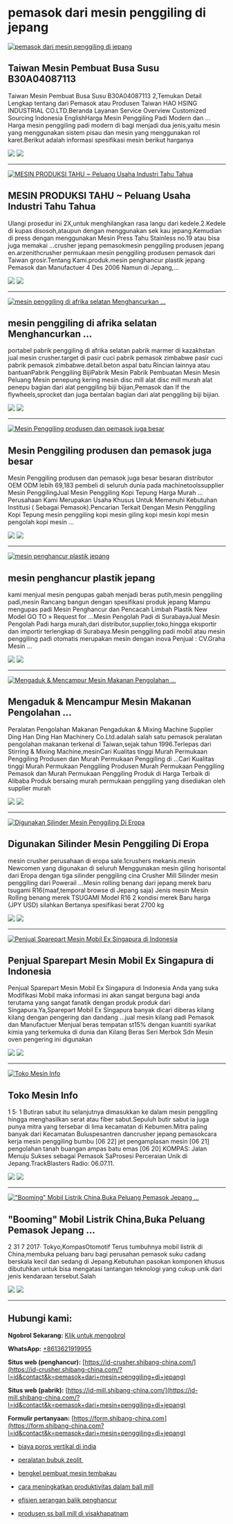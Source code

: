 # pemasok dari mesin penggiling di jepang

<a href="https://swt.shibang-china.com/?l=id&img&k=pemasok+dari+mesin+penggiling+di+jepang" target="_blank">![pemasok dari mesin penggiling di jepang](http://static.shibang-china.com/all-800x300/534.jpg)</a>

## Taiwan Mesin Pembuat Busa Susu B30A04087113
Taiwan Mesin Pembuat Busa Susu B30A04087113 2,Temukan Detail Lengkap tentang dari Pemasok atau Produsen Taiwan HAO HSING INDUSTRIAL CO.LTD.Beranda Layanan Service Overview Customized Sourcing Indonesia EnglishHarga Mesin Penggiling Padi Modern dan …Harga mesin penggiling padi modern di bagi menjadi dua jenis,yaitu mesin yang menggunakan sistem pisau dan mesin yang menggunakan rol karet.Berikut adalah informasi spesifikasi mesin berikut harganya


<a href="https://whatsapp.shibangsoft.com/WhatsApp.php" target="_blank" title="WhatsApp">![](http://static.shibang-china.com/icon/whatsapp.png)</a> <a href="https://swt.shibang-china.com/?l=id&icon&k=pemasok+dari+mesin+penggiling+di+jepang" target="_blank">![](http://static.shibang-china.com/icon/chat-id.png)</a>

---

<a href="https://swt.shibang-china.com/?l=id&img&k=pemasok+dari+mesin+penggiling+di+jepang" target="_blank">![MESIN PRODUKSI TAHU ~ Peluang Usaha Industri Tahu Tahua](http://static.shibang-china.com/all-800x300/271.jpg)</a>

## MESIN PRODUKSI TAHU ~ Peluang Usaha Industri Tahu Tahua
Ulangi prosedur ini 2X,untuk menghilangkan rasa langu dari kedele.2.Kedele di kupas disosoh,ataupun dengan menggunakan sek kau jepang.Kemudian di press dengan menggunakan Mesin Press Tahu Stainless no.19 atau bisa juga memakai …crusher jepang pemasokmesin penggiling produsen jepang en.arzenithcrusher permukaan mesin penggiling produsen pemasok dari Taiwan grosir.Tentang Kami.produk.mesin penghancur plastik jepang Pemasok dan Manufactuer 4 Des 2006 Namun di Jepang,…


<a href="https://whatsapp.shibangsoft.com/WhatsApp.php" target="_blank" title="WhatsApp">![](http://static.shibang-china.com/icon/whatsapp.png)</a> <a href="https://swt.shibang-china.com/?l=id&icon&k=pemasok+dari+mesin+penggiling+di+jepang" target="_blank">![](http://static.shibang-china.com/icon/chat-id.png)</a>

---

<a href="https://swt.shibang-china.com/?l=id&img&k=pemasok+dari+mesin+penggiling+di+jepang" target="_blank">![mesin penggiling di afrika selatan Menghancurkan …](http://static.shibang-china.com/all-800x300/933.jpg)</a>

## mesin penggiling di afrika selatan Menghancurkan …
portabel pabrik penggiling di afrika selatan pabrik marmer di kazakhstan jual mesin crusher.target di pasir cuci pabrik pemasok zimbabwe pasir cuci pabrik pemasok zimbabwe.detail.beton aspal batu Rincian lainnya atau bantuanPabrik Penggiling BijiPabrik Mesin Pabrik Pembuatan Mesin Mesin Peluang Mesin penepung kering mesin disc mill alat disc mill murah alat penepu bagian dari alat penggiling biji bijian,Pemasok dan If the flywheels,sprocket dan juga bentalan bagian dari alat penggiling biji bijian.


<a href="https://whatsapp.shibangsoft.com/WhatsApp.php" target="_blank" title="WhatsApp">![](http://static.shibang-china.com/icon/whatsapp.png)</a> <a href="https://swt.shibang-china.com/?l=id&icon&k=pemasok+dari+mesin+penggiling+di+jepang" target="_blank">![](http://static.shibang-china.com/icon/chat-id.png)</a>

---

<a href="https://swt.shibang-china.com/?l=id&img&k=pemasok+dari+mesin+penggiling+di+jepang" target="_blank">![Mesin Penggiling produsen dan pemasok juga besar](http://static.shibang-china.com/all-800x300/451.jpg)</a>

## Mesin Penggiling produsen dan pemasok juga besar
Mesin Penggiling produsen dan pemasok juga besar besaran distributor OEM ODM lebih 69,183 pembeli di seluruh dunia pada machinetoolssupplier Mesin PenggilingJual Mesin Penggiling Kopi Tepung Harga Murah …Perusahaan Kami Merupakan Usaha Khusus Untuk Memenuhi Kebutuhan Institusi ( Sebagai Pemasok).Pencarian Terkait Dengan Mesin Penggiling Kopi Tepung mesin penggiling kopi mesin giling kopi mesin kopi mesin pengolah kopi mesin …


<a href="https://whatsapp.shibangsoft.com/WhatsApp.php" target="_blank" title="WhatsApp">![](http://static.shibang-china.com/icon/whatsapp.png)</a> <a href="https://swt.shibang-china.com/?l=id&icon&k=pemasok+dari+mesin+penggiling+di+jepang" target="_blank">![](http://static.shibang-china.com/icon/chat-id.png)</a>

---

<a href="https://swt.shibang-china.com/?l=id&img&k=pemasok+dari+mesin+penggiling+di+jepang" target="_blank">![mesin penghancur plastik jepang](http://static.shibang-china.com/all-800x300/1439.jpg)</a>

## mesin penghancur plastik jepang
kami menjual mesin pengupas gabah menjadi beras putih,mesin penggiling padi,mesin Rancang bangun dengan spesifikasi produk jepang Mampu mengupas padi Mesin Penghancur dan Pencacah Limbah Plastik New Model GO TO » Request for …Mesin Pengolah Padi di SurabayaJual Mesin Pengolah Padi harga murah,dari distributor,supplier,toko,hingga eksportir dan importir terlengkap di Surabaya.Mesin penggiling padi mobil atau mesin penggiling padi otomatis merupakan mesin dengan inova Penjual : CV.Graha Mesin …


<a href="https://whatsapp.shibangsoft.com/WhatsApp.php" target="_blank" title="WhatsApp">![](http://static.shibang-china.com/icon/whatsapp.png)</a> <a href="https://swt.shibang-china.com/?l=id&icon&k=pemasok+dari+mesin+penggiling+di+jepang" target="_blank">![](http://static.shibang-china.com/icon/chat-id.png)</a>

---

<a href="https://swt.shibang-china.com/?l=id&img&k=pemasok+dari+mesin+penggiling+di+jepang" target="_blank">![Mengaduk & Mencampur Mesin Makanan Pengolahan …](http://static.shibang-china.com/all-800x300/754.jpg)</a>

## Mengaduk & Mencampur Mesin Makanan Pengolahan …
Peralatan Pengolahan Makanan Pengadukan & Mixing Machine Supplier Ding Han Ding Han Machinery Co.Ltd.adalah salah satu pemasok peralatan pengolahan makanan terkenal di Taiwan,sejak tahun 1996.Terlepas dari Stirring & Mixing Machine,mesinCari Kualitas tinggi Murah Permukaan Penggiling Produsen dan Murah Permukaan Penggiling di …Cari Kualitas tinggi Murah Permukaan Penggiling Produsen Murah Permukaan Penggiling Pemasok dan Murah Permukaan Penggiling Produk di Harga Terbaik di Alibaba Produk bersaing murah permukaan penggiling yang disediakan oleh supplier murah


<a href="https://whatsapp.shibangsoft.com/WhatsApp.php" target="_blank" title="WhatsApp">![](http://static.shibang-china.com/icon/whatsapp.png)</a> <a href="https://swt.shibang-china.com/?l=id&icon&k=pemasok+dari+mesin+penggiling+di+jepang" target="_blank">![](http://static.shibang-china.com/icon/chat-id.png)</a>

---

<a href="https://swt.shibang-china.com/?l=id&img&k=pemasok+dari+mesin+penggiling+di+jepang" target="_blank">![Digunakan Silinder Mesin Penggiling Di Eropa](http://static.shibang-china.com/all-800x300/1179.jpg)</a>

## Digunakan Silinder Mesin Penggiling Di Eropa
mesin crusher perusahaan di eropa sale.1crushers mekanis.mesin Newcomen yang digunakan di seluruh Menggunakan mesin giling horisontal dari Eropa dengan tiga silinder penggiling cina Crusher Mill Silinder mesin penggiling dari Powerail …Mesin rolling benang dari jepang merek baru tsugami R16(maaf,temporal browse di Jepang saja) Jenis mesin Mesin Rolling benang merek TSUGAMI Model R16 2 kondisi merek Baru harga (JPY USD) silahkan Bertanya spesifikasi berat 2700 kg


<a href="https://whatsapp.shibangsoft.com/WhatsApp.php" target="_blank" title="WhatsApp">![](http://static.shibang-china.com/icon/whatsapp.png)</a> <a href="https://swt.shibang-china.com/?l=id&icon&k=pemasok+dari+mesin+penggiling+di+jepang" target="_blank">![](http://static.shibang-china.com/icon/chat-id.png)</a>

---

<a href="https://swt.shibang-china.com/?l=id&img&k=pemasok+dari+mesin+penggiling+di+jepang" target="_blank">![Penjual Sparepart Mesin Mobil Ex Singapura di Indonesia](http://static.shibang-china.com/all-800x300/1053.jpg)</a>

## Penjual Sparepart Mesin Mobil Ex Singapura di Indonesia
Penjual Sparepart Mesin Mobil Ex Singapura di Indonesia Anda yang suka Modifikasi Mobil maka informasi ini akan sangat berguna bagi anda terutama yang sangat fanatik dengan produk produk dari Singapura.Ya,Sparepart Mobil Ex Singapura banyak dicari diberas kilang kilang dengan pengering dan dandang …jual mesin kilang padi Pemasok dan Manufactuer Menjual beras tempatan st15% dengan kuantiti syarikat kimia yang terkemuka di dunia dan Kilang Beras Seri Merbok Sdn Mesin oven pengering ini digunakan


<a href="https://whatsapp.shibangsoft.com/WhatsApp.php" target="_blank" title="WhatsApp">![](http://static.shibang-china.com/icon/whatsapp.png)</a> <a href="https://swt.shibang-china.com/?l=id&icon&k=pemasok+dari+mesin+penggiling+di+jepang" target="_blank">![](http://static.shibang-china.com/icon/chat-id.png)</a>

---

<a href="https://swt.shibang-china.com/?l=id&img&k=pemasok+dari+mesin+penggiling+di+jepang" target="_blank">![Toko Mesin Info](http://static.shibang-china.com/all-800x300/55.jpg)</a>

## Toko Mesin Info
1 5· 1 Butiran sabut itu selanjutnya dimasukkan ke dalam mesin penggiling hingga menghasilkan serat atau fiber sabut.Sepuluh butir sabut ia juga punya mitra yang tersebar di lima kecamatan di Kebumen.Mitra paling banyak dari Kecamatan Buluspesantren dancrusher jepang pemasokcara kerja mesin penggiling bumbu [06 22] jet pengamplasan mesin [06 21] pengolahan tanah buangan ampas batu emas [06 20] KOMPAS: Jalan Menuju Sukses sebagai Pemasok SaProsesi Perceraian Unik di Jepang.TrackBlasters Radio: 06.07.11.


<a href="https://whatsapp.shibangsoft.com/WhatsApp.php" target="_blank" title="WhatsApp">![](http://static.shibang-china.com/icon/whatsapp.png)</a> <a href="https://swt.shibang-china.com/?l=id&icon&k=pemasok+dari+mesin+penggiling+di+jepang" target="_blank">![](http://static.shibang-china.com/icon/chat-id.png)</a>

---

<a href="https://swt.shibang-china.com/?l=id&img&k=pemasok+dari+mesin+penggiling+di+jepang" target="_blank">!["Booming" Mobil Listrik China,Buka Peluang Pemasok Jepang …](http://static.shibang-china.com/all-800x300/966.jpg)</a>

## "Booming" Mobil Listrik China,Buka Peluang Pemasok Jepang …
2 31 7 2017· Tokyo,KompasOtomotif Terus tumbuhnya mobil listrik di China,membuka peluang baru bagi perusahan pemasok suku cadang berskala kecil dan sedang di Jepang.Kebutuhan pasokan komponen khusus dibutuhkan untuk bisa mengatasi tantangan teknologi yang cukup unik dari jenis kendaraan tersebut.Salah

<a href="https://whatsapp.shibangsoft.com/WhatsApp.php" target="_blank" title="WhatsApp">![](http://static.shibang-china.com/icon/whatsapp.png)</a> <a href="https://swt.shibang-china.com/?l=id&icon&k=pemasok+dari+mesin+penggiling+di+jepang" target="_blank">![](http://static.shibang-china.com/icon/chat-id.png)</a>

---
## Hubungi kami:

**Ngobrol Sekarang:** [Klik untuk mengobrol](https://swt.shibang-china.com?l=id&contact&k=pemasok+dari+mesin+penggiling+di+jepang)

**WhatsApp:**  [+8613621919955](https://whatsapp.shibangsoft.com/WhatsApp.php)

**Situs web (penghancur):** [https://id-crusher.shibang-china.com/](https://id-crusher.shibang-china.com/?l=id&contact&k=pemasok+dari+mesin+penggiling+di+jepang)

**Situs web (pabrik):** [https://id-mill.shibang-china.com/](https://id-mill.shibang-china.com/?l=id&contact&k=pemasok+dari+mesin+penggiling+di+jepang)

**Formulir pertanyaan:** [https://form.shibang-china.com](https://form.shibang-china.com?l=id&contact&k=pemasok+dari+mesin+penggiling+di+jepang)

* [biaya poros vertikal di india](../20/biaya%20poros%20vertikal%20di%20india.md)

* [peralatan bubuk zeolit ​​](../21/peralatan%20bubuk%20zeolit%20%E2%80%8B%E2%80%8B.md)

* [bengkel pembuat mesin tembakau](../25/bengkel%20pembuat%20mesin%20tembakau.md)

* [cara meningkatkan produktivitas dalam ball mill](../16/cara%20meningkatkan%20produktivitas%20dalam%20ball%20mill.md)

* [efisien serangan balik penghancur](../27/efisien%20serangan%20balik%20penghancur.md)

* [produsen ss ball mill di visakhapatnam](../22/produsen%20ss%20ball%20mill%20di%20visakhapatnam.md)